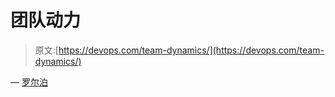 # 团队动力

> 原文:[https://devops.com/team-dynamics/](https://devops.com/team-dynamics/)

— [罗尔泊](https://devops.com/author/breselman/)